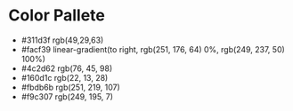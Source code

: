 # Color Pallete

 - #311d3f rgb(49,29,63)
 - #facf39 linear-gradient(to right, rgb(251, 176, 64) 0%, rgb(249, 237, 50) 100%)
 - #4c2d62 rgb(76, 45, 98)
 - #160d1c rgb(22, 13, 28)
 - #fbdb6b rgb(251, 219, 107)
 - #f9c307 rgb(249, 195, 7)
